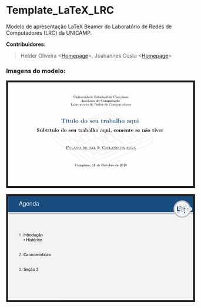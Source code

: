 # Template_LaTeX_LRC
Modelo de apresentação LaTeX Beamer do Laboratório de Redes de Computadores (LRC) da UNICAMP.

**Contribuidores**:

> Helder Oliveira <[Homepage](http://www.lrc.ic.unicamp.br/~helder "Helder's Homepage")>,
> Joahannes Costa <[Homepage](http://www.lrc.ic.unicamp.br/~joahannes "Joahannes' Homepage")>

### Imagens do modelo: ###

<p align="center">
	<img src="https://github.com/joahannes/Template_LaTeX_LRC/blob/master/images/template1.png" border="5" width="800"/>
</p>

<p align="center">
	<img src="https://github.com/joahannes/Template_LaTeX_LRC/blob/master/images/template2.png" border="5" width="800"/>
</p>
